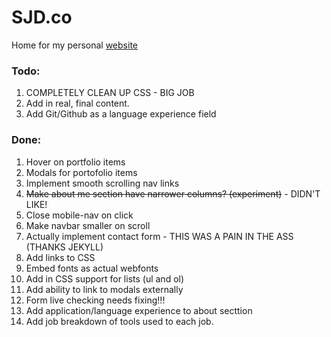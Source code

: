 # SJD.co
Home for my personal [website][1]

### Todo:

1. COMPLETELY CLEAN UP CSS - BIG JOB
2. Add in real, final content.
4. Add Git/Github as a language experience field

### Done:

1. Hover on portfolio items 
2. Modals for portofolio items
1. Implement smooth scrolling nav links</span>
6. <span style="text-decoration: line-through;">Make about me section have narrower columns? (experiment)</span> - DIDN'T LIKE!
6. Close mobile-nav on click
3. Make navbar smaller on scroll
2. Actually implement contact form - THIS WAS A PAIN IN THE ASS (THANKS JEKYLL)
4. Add links to CSS
5. Embed fonts as actual webfonts
3. Add in CSS support for lists (ul and ol)
3. Add ability to link to modals externally
3. Form live checking needs fixing!!!
3. Add application/language experience to about secttion
3. Add job breakdown of tools used to each job.

[1]:	http://sjd.co/	

<!--
Code for strikethrough...

<span style="text-decoration: line-through;">
</span>
-->
